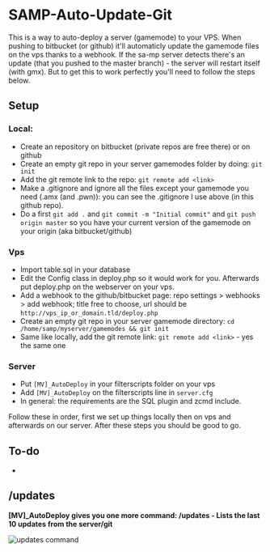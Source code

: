 # SAMP-Auto-Update-Git

This is a way to auto-deploy a server (gamemode) to your VPS. When pushing to bitbucket (or github) it'll automaticly update the gamemode files on the vps thanks to a webhook. If the sa-mp server detects there's an update (that you pushed to the master branch) - the server will restart itself (with gmx). 
But to get this to work perfectly you'll need to follow the steps below.

## Setup

### Local:
* Create an repository on bitbucket (private repos are free there) or on github
* Create an empty git repo in your server gamemodes folder by doing: `git init`
* Add the git remote link to the repo: `git remote add <link>`
* Make a .gitignore and ignore all the files except your gamemode you need (.amx (and .pwn)): you can see the .gitignore I use above (in this github repo).
* Do a first `git add .` and `git commit -m "Initial commit"` and `git push origin master` so you have your current version of the gamemode on your origin (aka bitbucket/github)

### Vps
* Import table.sql in your database
* Edit the Config class in deploy.php so it would work for you. Afterwards put deploy.php on the webserver on your vps.
* Add a webhook to the github/bitbucket page: repo settings > webhooks > add webhook; title free to choose, url should be `http://vps_ip_or_domain.tld/deploy.php`
* Create an empty git repo in your server gamemode directory: `cd /home/samp/myserver/gamemodes && git init`
* Same like locally, add the git remote link: `git remote add <link>` - yes the same one

### Server
* Put `[MV]_AutoDeploy` in your filterscripts folder on your vps
* Add `[MV]_AutoDeploy` on the filterscripts line in `server.cfg`
* In general: the requirements are the SQL plugin and zcmd include.

Follow these in order, first we set up things locally then on vps and afterwards on our server. After these steps you should be good to go.

## To-do
-

## /updates

**[MV]_AutoDeploy gives you one more command: /updates - Lists the last 10 updates from the server/git**

![updates command](http://puu.sh/vOVWv.jpg)